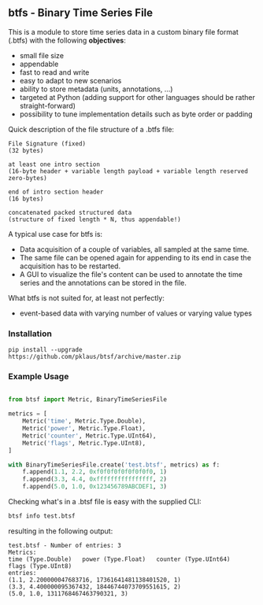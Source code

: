 ## btfs - Binary Time Series File

This is a module to store time series data in a custom binary file format (.btfs) with the following **objectives**:

* small file size
* appendable
* fast to read and write
* easy to adapt to new scenarios
* ability to store metadata (units, annotations, ...)
* targeted at Python (adding support for other languages should be rather straight-forward)
* possibility to tune implementation details such as byte order or padding

Quick description of the file structure of a .btfs file:

```
File Signature (fixed)
(32 bytes)

at least one intro section
(16-byte header + variable length payload + variable length reserved zero-bytes)

end of intro section header
(16 bytes)

concatenated packed structured data
(structure of fixed length * N, thus appendable!)
```

A typical use case for btfs is:

* Data acquisition of a couple of variables, all sampled at the same time.
* The same file can be opened again for appending to its end in case the acquisition has to be restarted.
* A GUI to visualize the file's content can be used to annotate the time series and the annotations can be stored in the file.

What btfs is not suited for, at least not perfectly:

* event-based data with varying number of values or varying value types

### Installation

    pip install --upgrade https://github.com/pklaus/btsf/archive/master.zip

### Example Usage

```python

from btsf import Metric, BinaryTimeSeriesFile

metrics = [
    Metric('time', Metric.Type.Double),
    Metric('power', Metric.Type.Float),
    Metric('counter', Metric.Type.UInt64),
    Metric('flags', Metric.Type.UInt8),
]

with BinaryTimeSeriesFile.create('test.btsf', metrics) as f:
    f.append(1.1, 2.2, 0xf0f0f0f0f0f0f0f0, 1)
    f.append(3.3, 4.4, 0xffffffffffffffff, 2)
    f.append(5.0, 1.0, 0x123456789ABCDEF1, 3)
```

Checking what's in a .btsf file is easy with the supplied CLI:

```bash
btsf info test.btsf
```

resulting in the following output:

```
test.btsf - Number of entries: 3
Metrics:
time (Type.Double)   power (Type.Float)   counter (Type.UInt64)   flags (Type.UInt8)
entries:
(1.1, 2.200000047683716, 17361641481138401520, 1)
(3.3, 4.400000095367432, 18446744073709551615, 2)
(5.0, 1.0, 1311768467463790321, 3)
```

